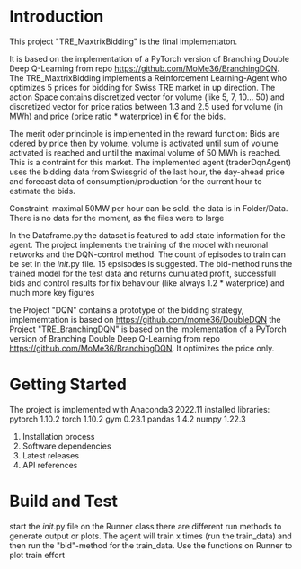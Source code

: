 # Introduction
This project "TRE_MaxtrixBidding" is the final implementaton. 

It is based on the implementation of a PyTorch version of Branching Double Deep Q-Learning from repo https://github.com/MoMe36/BranchingDQN.
The TRE_MaxtrixBidding implements a Reinforcement Learning-Agent who optimizes 5 prices for bidding for Swiss TRE market in up direction.
The action Space contains discretized vector for volume (like 5, 7, 10... 50) and discretized vector for price ratios between 1.3 and 2.5 used for volume (in MWh) and price (price ratio * waterprice) in € for the bids.

The merit oder princinple is implemented in the reward function: Bids are odered by price then by volume, volume is activated until sum of volume activated is reached and until the maximal volume of 50 MWh is reached. This is a contraint for this market.
The implemented agent (traderDqnAgent) uses the bidding data from Swissgrid of the last hour, the day-ahead price and forecast data of consumption/production for the current hour to estimate the bids.

Constraint: maximal 50MW per hour can be sold. 
the data is in Folder/Data. There is no data for the moment, as the files were to large

In the Dataframe.py the dataset is featured to add state information for the agent.
The project implements the training of the model with neuronal networks and the DQN-control method. 
The count of episodes to train can be set in the _init_.py file. 15 epsisodes is suggested. 
The bid-method runs the trained model for the test data and returns cumulated profit, successfull bids and control results for fix behaviour (like always 1.2 * waterprice) and much more key figures

the Project "DQN" contains a prototype of the bidding strategy, implememtation is based on https://github.com/mome36/DoubleDQN 
the Project "TRE_BranchingDQN" is based on the implementation of a PyTorch version of Branching Double Deep Q-Learning from repo https://github.com/MoMe36/BranchingDQN. It optimizes the price only.

# Getting Started
The project is implemented with Anaconda3 2022.11
installed libraries: 
pytorch 1.10.2
torch 1.10.2
gym 0.23.1
pandas 1.4.2
numpy 1.22.3

1.	Installation process
2.	Software dependencies
3.	Latest releases
4.	API references

# Build and Test
start the _init_.py file
on the Runner class there are different run methods to generate output or plots.
The agent will train x times (run the train_data) and then run the "bid"-method for the train_data. 
Use the functions on Runner to plot train effort
